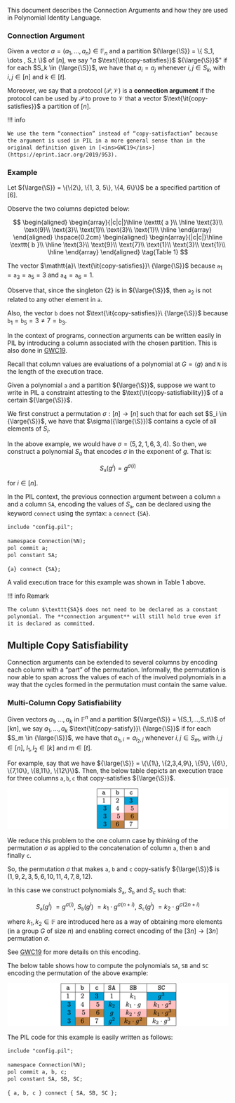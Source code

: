 This document describes the Connection Arguments and how they are used in Polynomial Identity Language.

### Connection Argument

Given a vector $a = ( a_1 , \dots , a_n) \in \mathbb{F}_n$ and a partition ${\large{\S}} = \{ S_1, \dots , S_t \}$ of $[n]$, we say "$a$ $\text{\it{copy-satisfies}}$ ${\large{\S}}$" if for each $S_k \in {\large{\S}}$, we have that $a_i = a_j$ whenever $i, j \in S_k$, with $i, j \in [n]$ and $k \in [t]$.

Moreover, we say that a protocol $(\mathcal{P}, \mathcal{V})$ is a **connection argument** if the protocol can be used by $\mathcal{P}$ to prove to $\mathcal{V}$ that a vector $\text{\it{copy-satisfies}}$ a partition of $[n]$.

!!! info

    We use the term “connection” instead of “copy-satisfaction” because the argument is used in PIL in a more general sense than in the original definition given in [<ins>GWC19</ins>](https://eprint.iacr.org/2019/953).

### Example

Let ${\large{\S}} = \{\{2\}, \{1, 3, 5\}, \{4, 6\}\}$ be a specified partition of $[6]$. 

Observe the two columns depicted below:

$$
\begin{aligned}
\begin{array}{|c|c|}\hline
\texttt{ a }\\ \hline
\text{3}\\ 
\text{9}\\ 
\text{3}\\
\text{1}\\ 
\text{3}\\
\text{1}\\ \hline
\end{array}
\end{aligned}
\hspace{0.2cm}
\begin{aligned}
\begin{array}{|c|c|}\hline
\texttt{ b }\\ \hline
\text{3}\\ 
\text{9}\\ 
\text{7}\\
\text{1}\\ 
\text{3}\\
\text{1}\\ \hline
\end{array}
\end{aligned} \tag{Table 1}
$$

The vector $\mathtt{a}\ \text{\it{copy-satisfies}}\ {\large{\S}}$ because $\mathtt{a}_1 = \mathtt{a}_3 = \mathtt{a}_5 = 3$ and $\mathtt{a}_4 = \mathtt{a}_6 = 1$. 

Observe that, since the singleton $\{2\}$ is in ${\large{\S}}$, then $\mathtt{a}_2$ is not related to any other element in $\mathtt{a}$. 

Also, the vector $\mathtt{b}$ does not $\text{\it{copy-satisfies}}\ {\large{\S}}$ because $\mathtt{b}_1 = \mathtt{b}_5 =3 \not= 7 = \mathtt{b}_3$.

In the context of programs, connection arguments can be written easily in PIL by introducing a column associated with the chosen partition. This is also done in [GWC19](https://eprint.iacr.org/2019/953).

Recall that column values are evaluations of a polynomial at $G = \langle g \rangle$ and $\texttt{N}$ is the length of the execution trace.

Given a polynomial $\texttt{a}$ and a partition ${\large{\S}}$, suppose we want to write in PIL a constraint attesting to the $\text{\it{copy-satisfiability}}$ of a certain ${\large{\S}}$.

We first construct a permutation $\sigma : [n] \to [n]$ such that for each set $S_i \in {\large{\S}}$, we have that $\sigma({\large{\S}})$ contains a cycle of all elements of $S_i$.

In the above example, we would have $\sigma = (5, 2, 1, 6, 3, 4)$. So then, we construct a polynomial $S_a$ that encodes $\sigma$ in the exponent of $g$. That is:

$$
S_{\texttt{a}}(g^i) = g^{\sigma(i)}
$$

for $i \in [n]$.

In the PIL context, the previous connection argument between a column $\texttt{a}$ and a column $\texttt{SA}$, encoding the values of $S_{\texttt{a}}$, can be declared using the keyword $\texttt{connect}$ using the syntax: $\texttt{a}\ \texttt{connect}\ \{\texttt{SA}\}$.

```
include "config.pil";

namespace Connection(%N); 
pol commit a; 
pol constant SA; 

{a} connect {SA};
```

A valid execution trace for this example was shown in Table 1 above.

!!! info Remark

    The column $\texttt{SA}$ does not need to be declared as a constant polynomial. The **connection argument** will still hold true even if it is declared as committed.

## Multiple Copy Satisfiability

Connection arguments can be extended to several columns by encoding each column with a “part” of the permutation. Informally, the permutation is now able to span across the values of each of the involved polynomials in a way that the cycles formed in the permutation must contain the same value.

### Multi-Column Copy Satisfiability

Given vectors $a_1, \dots , a_k$ in $\mathbb{F}^n$ and a partition ${\large{\S}} = \{S_1,...,S_t\}$ of $[kn]$, we say $a_1,...,a_k$ $\text{\it{copy-satisfy}}\ {\large{\S}}$ if for each $S_m \in {\large{\S}}$, we have that $a_{{l_1},i} = a_{{l_2},j}$ whenever $i,j \in S_m$, with $i,j \in [n]$, $l_1, l_2 \in [k]$ and $m \in [t]$.

For example, say that we have ${\large{\S}} = \{\{1\}, \{2,3,4,9\}, \{5\}, \{6\}, \{7,10\}, \{8,11\}, \{12\}\}$. Then, the below table depicts an execution trace for three columns $\texttt{a}, \texttt{b}, \texttt{c}$ that copy-satisfies ${\large{\S}}$.

![An execution trace subject to a connection argument](../../../img/zkEVM/21pil2-exec-trace-connection-arg.png)

We reduce this problem to the one column case by thinking of the permutation $\sigma$ as applied to the concatenation of column $\texttt{a}$, then $\texttt{b}$ and finally $\texttt{c}$.

So, the permutation $\sigma$ that makes $\texttt{a}$, $\texttt{b}$ and $\texttt{c}$ copy-satisfy ${\large{\S}}$ is $(1, 9, 2, 3, 5, 6, 10, 11, 4, 7, 8, 12)$. 

In this case we construct polynomials $S_{\texttt{a}}$, $S_{\texttt{b}}$ and $S_c$ such that:

$$
S_{\texttt{a}}(g^i)\ = g^{\sigma(i)},\ S_{\texttt{b}}(g^i)\ = k_1 \cdot g^{\sigma(n+i)},\ S_{\texttt{c}}(g^i)\ = k_2 \cdot g^{\sigma(2n+i)}
$$

where $k_1, k_2 \in \mathbb{F}$ are introduced here as a way of obtaining more elements (in a group $G$ of size $n$) and enabling correct encoding of the $[3n] \to [3n]$ permutation $\sigma$.

See [GWC19](https://eprint.iacr.org/2019/953) for more details on this encoding.

The below table shows how to compute the polynomials $\texttt{SA}$, $\texttt{SB}$ and $\texttt{SC}$ encoding the permutation of the above example:

![Multi-column connection argument’s valid execution trace](../../../img/zkEVM/22pil2-multi-column-connection-arg.png)

The PIL code for this example is easily written as follows:

```
include "config.pil";

namespace Connection(%N);
pol commit a, b, c;
pol constant SA, SB, SC;

{ a, b, c } connect { SA, SB, SC };
```
